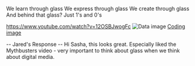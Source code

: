 We learn through glass
We express through glass
We create through glass
And behind that glass?
Just 1's and 0's

https://www.youtube.com/watch?v=12OSBJwogFc
![Data image](https://res.cloudinary.com/twenty20/private_images/t_watermark-criss-cross-10/v1540505787000/photosp/a8ced7e9-1d01-46c1-b0f8-f716d88074ca/stock-photo-technology-screen-background-computer-data-code-programming-coding-software-a8ced7e9-1d01-46c1-b0f8-f716d88074ca.jpg)
[Coding image](https://towardsdatascience.com/optimizing-your-python-code-156d4b8f4a29)

-- Jared's Response --
Hi Sasha, this looks great. Especially liked the Mythbusters video - very important to think about glass when we think about digital media. 
